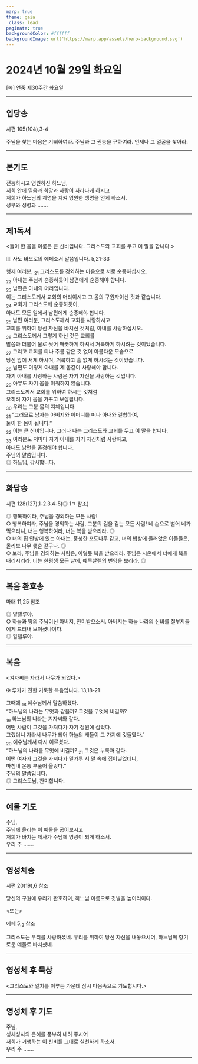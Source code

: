 ```yaml
---
marp: true
theme: gaia
_class: lead
paginate: true
backgroundColor: #ffffff
backgroundImage: url('https://marp.app/assets/hero-background.svg')
---
```


# 2024년 10월 29일 화요일

[녹] 연중 제30주간 화요일  




---

## 입당송

시편 105(104),3-4

주님을 찾는 마음은 기뻐하여라. 주님과 그 권능을 구하여라. 언제나 그 얼굴을 찾아라.  
  


---

## 본기도

전능하시고 영원하신 하느님,  
저희 안에 믿음과 희망과 사랑이 자라나게 하시고  
저희가 하느님의 계명을 지켜 영원한 생명을 얻게 하소서.  
성부와 성령과 …….  
  


---

## 제1독서

<둘이 한 몸을 이룸은 큰 신비입니다. 그리스도와 교회를 두고 이 말을 합니다.>

▥ 사도 바오로의 에페소서 말씀입니다. 5,21-33

형제 여러분, <sub>21</sub> 그리스도를 경외하는 마음으로 서로 순종하십시오.  
<sub>22</sub> 아내는 주님께 순종하듯이 남편에게 순종해야 합니다.  
<sub>23</sub> 남편은 아내의 머리입니다.  
이는 그리스도께서 교회의 머리이시고 그 몸의 구원자이신 것과 같습니다.  
<sub>24</sub> 교회가 그리스도께 순종하듯이,  
아내도 모든 일에서 남편에게 순종해야 합니다.  
<sub>25</sub> 남편 여러분, 그리스도께서 교회를 사랑하시고  
교회를 위하여 당신 자신을 바치신 것처럼, 아내를 사랑하십시오.  
<sub>26</sub> 그리스도께서 그렇게 하신 것은 교회를  
말씀과 더불어 물로 씻어 깨끗하게 하셔서 거룩하게 하시려는 것이었습니다.  
<sub>27</sub> 그리고 교회를 티나 주름 같은 것 없이 아름다운 모습으로  
당신 앞에 서게 하시며, 거룩하고 흠 없게 하시려는 것이었습니다.  
<sub>28</sub> 남편도 이렇게 아내를 제 몸같이 사랑해야 합니다.  
자기 아내를 사랑하는 사람은 자기 자신을 사랑하는 것입니다.  
<sub>29</sub> 아무도 자기 몸을 미워하지 않습니다.  
그리스도께서 교회를 위하여 하시는 것처럼  
오히려 자기 몸을 가꾸고 보살핍니다.  
<sub>30</sub> 우리는 그분 몸의 지체입니다.  
<sub>31</sub> “그러므로 남자는 아버지와 어머니를 떠나 아내와 결합하여,  
둘이 한 몸이 됩니다.”  
<sub>32</sub> 이는 큰 신비입니다. 그러나 나는 그리스도와 교회를 두고 이 말을 합니다.  
<sub>33</sub> 여러분도 저마다 자기 아내를 자기 자신처럼 사랑하고,  
아내도 남편을 존경해야 합니다.  
주님의 말씀입니다.  
◎ 하느님, 감사합니다.  
  


---

## 화답송

시편 128(127),1-2.3.4-5(◎ 1ㄱ 참조)

◎ 행복하여라, 주님을 경외하는 모든 사람!  
○ 행복하여라, 주님을 경외하는 사람, 그분의 길을 걷는 모든 사람! 네 손으로 벌어 네가 먹으리니, 너는 행복하여라, 너는 복을 받으리라. ◎  
○ 너의 집 안방에 있는 아내는, 풍성한 포도나무 같고, 너의 밥상에 둘러앉은 아들들은, 올리브 나무 햇순 같구나. ◎  
○ 보라, 주님을 경외하는 사람은, 이렇듯 복을 받으리라. 주님은 시온에서 너에게 복을 내리시리라. 너는 한평생 모든 날에, 예루살렘의 번영을 보리라. ◎  
  


---

## 복음 환호송

마태 11,25 참조

◎ 알렐루야.  
○ 하늘과 땅의 주님이신 아버지, 찬미받으소서. 아버지는 하늘 나라의 신비를 철부지들에게 드러내 보이셨나이다.  
◎ 알렐루야.  
  


---

## 복음

<겨자씨는 자라서 나무가 되었다.>

✠ 루카가 전한 거룩한 복음입니다. 13,18-21

그때에 <sub>18</sub> 예수님께서 말씀하셨다.  
“하느님의 나라는 무엇과 같을까? 그것을 무엇에 비길까?  
<sub>19</sub> 하느님의 나라는 겨자씨와 같다.  
어떤 사람이 그것을 가져다가 자기 정원에 심었다.  
그랬더니 자라서 나무가 되어 하늘의 새들이 그 가지에 깃들였다.”  
<sub>20</sub> 예수님께서 다시 이르셨다.  
“하느님의 나라를 무엇에 비길까? <sub>21</sub> 그것은 누룩과 같다.  
어떤 여자가 그것을 가져다가 밀가루 서 말 속에 집어넣었더니,  
마침내 온통 부풀어 올랐다.”  
주님의 말씀입니다.  
◎ 그리스도님, 찬미합니다.  
  


---

## 예물 기도

주님,  
주님께 올리는 이 예물을 굽어보시고  
저희가 바치는 제사가 주님께 영광이 되게 하소서.  
우리 주 …….  
  


---

## 영성체송

시편 20(19),6 참조

당신의 구원에 우리가 환호하며, 하느님 이름으로 깃발을 높이리이다.  
  
<또는>  
  
에페 5,<sub>2</sub> 참조  
  
그리스도는 우리를 사랑하셨네. 우리를 위하여 당신 자신을 내놓으시어, 하느님께 향기로운 예물로 바치셨네.  


---

## 영성체 후 묵상

<그리스도와 일치를 이루는 가운데 잠시 마음속으로 기도합시다.>  


---

## 영성체 후 기도

주님,  
성체성사의 은혜를 풍부히 내려 주시어  
저희가 거행하는 이 신비를 그대로 실천하게 하소서.  
우리 주 …….  
  


---